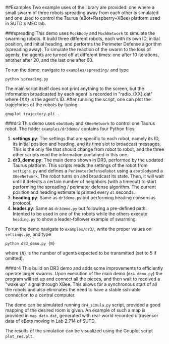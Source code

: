 ##Examples
Two example uses of the library are provided: one where a small swarm of three robots spreading away from each other is simulated and one used to control the Taurus (eBot+Raspberry+XBee) platform used in SUTD's MEC lab.

###spreading
This demo uses `MockBody` and `MockNetwork` to simulate the swarming robots. It build three different robots, each with its own ID, initial position, and initial heading, and performs the Perimeter Defense algorithm (spreading away).
To simulate the reaction of the swarm to the loss of agents, the agents are turned off at different times: one after 10 iterations, another after 20, and the last one after 60.

To run the demo, navigate to `examples/spreading/` and type
```
python spreading.py
```
The main script itself does not print anything to the screen, but the information broadcasted by each agent is recorded in "radio_{XX}.dat" where {XX} is the agent's ID.
After running the script, one can plot the trajectories of the robots by typing
```
gnuplot trajectory.plt -
```

###dr3
This demo uses `ebotBody` and `XBeeNetwork` to control one Taurus robot. The folder `examples/dr3demo/` contains four Python files:
  1. **settings.py**: The settings that are specific to each robot, namely its ID, its initial position and heading, and its time slot to broadcast messages. This is the only file that should change from robot to robot, and the three other scripts read the information contained in this one.
  2. **dr3_demo.py**: The main demo shown in DR3, performed by the updated Taurus platform. This scripts reads the settings of the robot from `settigns.py` and defines a `PerimeterDefenseRobot` using a `ebotBody`and a `XBeeNetwork`. The robot turns on and broadcast its state. Then, it will wait until it detects a certain number of neighbors (with a timeout) to start performing the spreading / perimeter defense algorithm. The current position and heading estimate is printed every `dt` seconds.
  3. **heading.py**: Same as `dr3demo.py` but performing heading consensus protocol.
  4. **leader.py**: Same as `dr3demo.py` but following a pre-defined path. Intented to be used in one of the robots while the others execute `heading.py` to show a leader-follower example of swarming.

To run the demo navigate to `examples/dr3/`, write the proper values on `settings.py`, and type
```
python dr3_demo.py {N}
````
where `{N}` is the number of agents expected to be transmitted (set to 5 if omitted).

###dr4
This build on DR3 demo and adds some improvements to efficiently operate larger swarms. Upon execution of the  main demo (`dr4_demo.py`) the program will set up and connect all the pieces, and then wait to received a "wake up" signal through XBee. This allows for a synchronous start of all the robots and also eliminates the need to have a stable ssh-able connection to a central computer.

The demo can be simulated running `dr4_simula.py` script, provided a good mapping of the desired room is given. An example of such a map is provided in `map_data.dat`, generated with real-world recorded ultrasensor data of eBots moving in Lab 2.714 of SUTD.

The results of the simulation can be visualized using the Gnuplot script `plot_res.plt`.
